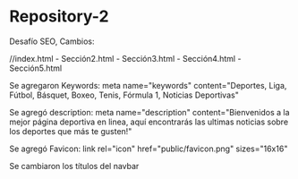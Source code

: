 # Repository-2
Desafío SEO,
Cambios: 

 //index.html - Sección2.html - Sección3.html - Sección4.html - Sección5.html
 
 Se agregaron Keywords:  meta name="keywords" content="Deportes, Liga, Fútbol, Básquet, Boxeo, Tenis, Fórmula 1, Noticias Deportivas"
 
 Se agregó description: meta name="description" content="Bienvenidos a la mejor página deportiva en linea, 
 aquí encontrarás las ultimas noticias sobre los deportes que más te gusten!"
 
 Se agregó Favicon: link rel="icon" href="public/favicon.png" sizes="16x16"
 
 Se cambiaron los títulos del navbar